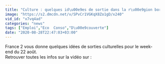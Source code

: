 ```yaml
---
title: "Culture : quelques id\u00e9es de sortie dans la r\u00e9gion bordelaise"
image: "https://s2.dmcdn.net/v/SPvCr1VGKqX8Zo1gD/x240"
vid_id: "x7vq4ad"
categories: "news"
tags: ["Emploi","Eco  Conso","D\u00e9couverte"]
date: "2020-08-28T22:47:03+03:00"
---
```

France 2 vous donne quelques idées de sorties culturelles pour le week-end du 22 août.  <br>Retrouver toutes les infos sur la vidéo sur : 
